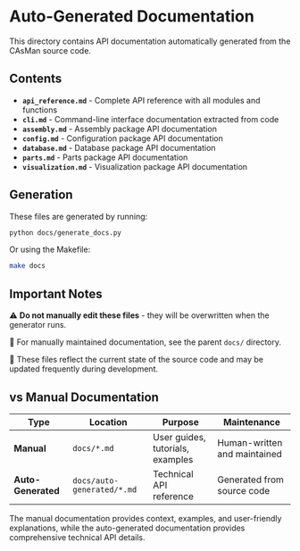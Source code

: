 # Auto-Generated Documentation

This directory contains API documentation automatically generated from the CAsMan source code.

## Contents

- **`api_reference.md`** - Complete API reference with all modules and functions
- **`cli.md`** - Command-line interface documentation extracted from code
- **`assembly.md`** - Assembly package API documentation
- **`config.md`** - Configuration package API documentation  
- **`database.md`** - Database package API documentation
- **`parts.md`** - Parts package API documentation
- **`visualization.md`** - Visualization package API documentation

## Generation

These files are generated by running:

```bash
python docs/generate_docs.py
```

Or using the Makefile:

```bash
make docs
```

## Important Notes

⚠️ **Do not manually edit these files** - they will be overwritten when the generator runs.

📝 For manually maintained documentation, see the parent `docs/` directory.

🔄 These files reflect the current state of the source code and may be updated frequently during development.

## vs Manual Documentation

| Type | Location | Purpose | Maintenance |
|------|----------|---------|-------------|
| **Manual** | `docs/*.md` | User guides, tutorials, examples | Human-written and maintained |
| **Auto-Generated** | `docs/auto-generated/*.md` | Technical API reference | Generated from source code |

The manual documentation provides context, examples, and user-friendly explanations, while the auto-generated documentation provides comprehensive technical API details.

